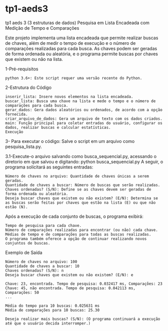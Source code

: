 # tp1-aeds3
tp1 aeds 3 (3 estruturas de dados)
Pesquisa em Lista Encadeada com Medição de Tempo e Comparações

Este projeto implementa uma lista encadeada que permite realizar buscas de chaves, além de medir o tempo de execução e o número de comparações realizadas para cada busca. As chaves podem ser geradas de forma ordenada ou aleatória, e o programa permite buscas por chaves que existem ou não na lista.

1-Pré-requisitos

    python 3.6+: Este script requer uma versão recente do Python.

2-Estrutura do Código

    inserir_lista: Insere novos elementos na lista encadeada.
    buscar_lista: Busca uma chave na lista e mede o tempo e o número de comparações para cada busca.
    gerar_dados: Gera dados aleatórios ou ordenados, de acordo com a opção fornecida.
    criar_arquivo_de_dados: Gera um arquivo de texto com os dados criados.
    main: Função principal para coletar entradas do usuário, configurar os dados, realizar buscas e calcular estatísticas.
    Execução

3- Para executar o código:
    Salve o script em um arquivo como pesquisa_lista.py.

3.1-Execute-o arquivo salvando como busca_sequencial.py, acessando o diretorio em que salvou e digitando:
    python busca_sequencial.py
A seguir, o programa solicitará as seguintes entradas:

    Número de chaves no arquivo: Quantidade de chaves únicas a serem geradas.
    Quantidade de chaves a buscar: Número de buscas que serão realizadas.
    Chaves ordenadas? (S/N): Define se as chaves devem ser geradas de forma ordenada ou aleatória.
    Deseja buscar chaves que existem ou não existem? (E/N): Determina se as buscas serão feitas por chaves que estão na lista (E) ou que não estão (N).

Após a execução de cada conjunto de buscas, o programa exibirá:

    Tempo de pesquisa para cada chave.
    Número de comparações realizadas para encontrar (ou não) cada chave.
    Médias de tempo e de comparações para todas as buscas realizadas.
    O programa também oferece a opção de continuar realizando novos conjuntos de buscas.

Exemplo de Saída

    Número de chaves no arquivo: 100
    Quantidade de chaves a buscar: 10
    Chaves ordenadas? (S/N): n
    Deseja buscar chaves que existem ou não existem? (E/N): e

    Chave: 23, encontrada. Tempo de pesquisa: 0.032417 ms, Comparações: 23
    Chave: 45, não encontrada. Tempo de pesquisa: 0.042113 ms, Comparações: 50
    ...

    Média do tempo para 10 buscas: 0.025631 ms
    Média de comparações para 10 buscas: 25.30
    
    Deseja realizar mais buscas? (S/N): (O programa continuará a execução até que o usuário decida interromper.)
